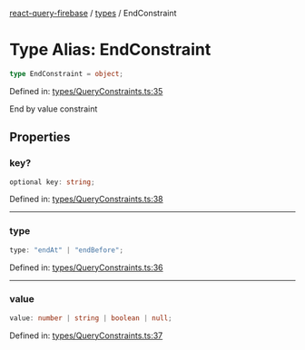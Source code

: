 [react-query-firebase](../../modules.md) / [types](../index.md) / EndConstraint

# Type Alias: EndConstraint

```ts
type EndConstraint = object;
```

Defined in: [types/QueryConstraints.ts:35](https://github.com/vpishuk/react-query-firebase/blob/47ed1ecd8b83d68dd4237e8eb73f6aa6dea2c1fa/types/QueryConstraints.ts#L35)

End by value constraint

## Properties

### key?

```ts
optional key: string;
```

Defined in: [types/QueryConstraints.ts:38](https://github.com/vpishuk/react-query-firebase/blob/47ed1ecd8b83d68dd4237e8eb73f6aa6dea2c1fa/types/QueryConstraints.ts#L38)

***

### type

```ts
type: "endAt" | "endBefore";
```

Defined in: [types/QueryConstraints.ts:36](https://github.com/vpishuk/react-query-firebase/blob/47ed1ecd8b83d68dd4237e8eb73f6aa6dea2c1fa/types/QueryConstraints.ts#L36)

***

### value

```ts
value: number | string | boolean | null;
```

Defined in: [types/QueryConstraints.ts:37](https://github.com/vpishuk/react-query-firebase/blob/47ed1ecd8b83d68dd4237e8eb73f6aa6dea2c1fa/types/QueryConstraints.ts#L37)
